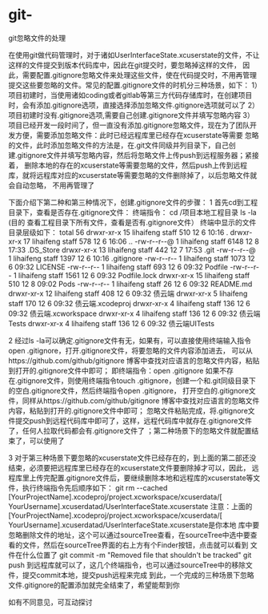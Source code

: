 # git-
git忽略文件的处理

在使用git做代码管理时，对于诸如UserInterfaceState.xcuserstate的文件，不让这样的文件提交到版本代码库中，因此在git提交时，要忽略掉这样的文件，
因此，需要配置.gitignore忽略文件来处理这些文件，使在代码提交时，不用再管理提交这些要忽略的文件。常见的配置.gitignore文件的时机分三种场景，如下：
1）项目初建时，当使用诸如coding或者gitlab等第三方代码存储库时，在创建项目时，会有添加.gitignore选项，直接选择添加忽略文件.gitignore选项就可以了
2）项目初建时没有.gitignore选项,需要自己创建.gitignore文件并填写忽略内容
3） 项目已经开发一段时间了，但一直没有添加.gitignore忽略文件，现在为了团队开发方便，需要添加忽略文件：此时已经远程库里已经存在xcuserstate等需要
忽略的文件，此时添加忽略文件的方法是，在.git文件同级并列目录下，自己创建.gitignore文件并填写忽略内容，然后将忽略文件上传push到远程服务器；紧接着，
删除本地的存在的xcuserstate等需要忽略的文件，然后push上传到远程库，就将远程库对应的xcuserstate等需要忽略的文件删除掉了，以后忽略文件就会自动忽略，
不用再管理了

下面介绍下第二种和第三种情况下，创建.gitignore文件的步骤：
1 首先cd到工程目录下，查看是否存在.gitignore文件：
终端指令：
cd /项目本地工程目录
ls -la (目的 查看工程目录下所有文件，查看是否有.gitignore文件）
终端中显示的文件目录层级如下：
total 56
drwxr-xr-x  15 lihaifeng  staff   510 12  6 10:16 .
drwxr-xr-x  17 lihaifeng  staff   578 12  6 16:06 ..
-rw-r--r--@  1 lihaifeng  staff  6148 12  8 17:33 .DS_Store
drwxr-xr-x  13 lihaifeng  staff   442 12  7 17:53 .git
-rw-r--r--@  1 lihaifeng  staff  1397 12  6 10:16 .gitignore
-rw-r--r--   1 lihaifeng  staff  1073 12  6 09:32 LICENSE
-rw-r--r--   1 lihaifeng  staff   693 12  6 09:32 Podfile
-rw-r--r--   1 lihaifeng  staff  1561 12  6 09:32 Podfile.lock
drwxr-xr-x  15 lihaifeng  staff   510 12  8 09:02 Pods
-rw-r--r--   1 lihaifeng  staff    26 12  6 09:32 README.md
drwxr-xr-x  12 lihaifeng  staff   408 12  6 09:32 债云端
drwxr-xr-x   5 lihaifeng  staff   170 12  6 09:32 债云端.xcodeproj
drwxr-xr-x   4 lihaifeng  staff   136 12  6 09:32 债云端.xcworkspace
drwxr-xr-x   4 lihaifeng  staff   136 12  6 09:32 债云端Tests
drwxr-xr-x   4 lihaifeng  staff   136 12  6 09:32 债云端UITests

2 经过ls -la可以确定.gitignore文件有无，如果有，可以直接使用终端输入指令open .gitignore，打开.gitignore文件，将要忽略的文件内容添加进去，
可以从https://github.com/github/gitignore
博客中查找对应语言的忽略文件内容，粘贴到打开的.gitignore文件中即可；
即终端指令：open .gitignore
如果不存在.gitignore文件，则使用终端指令touch .gitignore，创建一个和.git同级目录下的空白.gitignore文件，然后终端指令open .gitignore，
打开空白的.gitignore文件，同样从https://github.com/github/gitignore
博客中查找对应语言的忽略文件内容，粘贴到打开的.gitignore文件中即可；
忽略文件粘贴完成，将.gitignore文件提交push到远程代码库中即可了，这样，远程代码库中就存在.gitignore文件了，任何人拉取代码都会有.gitignore文件了
；第二种场景下的忽略文件就配置结束了，可以使用了

3 对于第三种场景下要忽略的xcuserstate文件已经存在的，到上面的第二部还没结束，必须要把远程库里已经存在的xcuserstate文件要删除掉才可以，因此，
远程库里上传完配置.gitignore文件后，要继续删除本地和远程库的xcuserstate等文件，执行终端指令先后顺序如下：
git rm --cached [YourProjectName].xcodeproj/project.xcworkspace/xcuserdata/[ YourUsername].xcuserdatad/UserInterfaceState.xcuserstate
注意：上面的[YourProjectName].xcodeproj/project.xcworkspace/xcuserdata/[ YourUsername].xcuserdatad/UserInterfaceState.xcuserstate是你本地
库中要忽略删除文件的地址，这个可以通过sourceTree查看，在sourceTree中选中要查看的文件，然后在sourceTree界面的右上方有个Finder按钮，点击就可以看到
文件在什么位置了
git commit -m "Removed file that shouldn't be tracked" 
git push 到远程库就可以了，这几个终端指令，也可以通过sourceTree中的移除文件，提交commit本地，提交push远程来完成
到此，一个完成的三种场景下忽略文件.gitignore的配置添加就完全结束了，希望能帮到你

如有不同意见，可互动探讨

     
